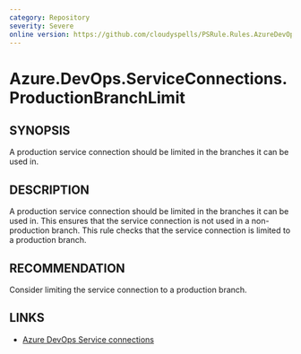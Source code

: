 ```yaml
---
category: Repository
severity: Severe
online version: https://github.com/cloudyspells/PSRule.Rules.AzureDevOps/blob/main/src/PSRule.Rules.AzureDevOps/en/Azure.DevOps.ServiceConnections.ProductionBranchLimit.md
---
```


# Azure.DevOps.ServiceConnections.ProductionBranchLimit

## SYNOPSIS

A production service connection should be limited in the branches it can be used
in.

## DESCRIPTION

A production service connection should be limited in the branches it can be used
in. This ensures that the service connection is not used in a non-production
branch. This rule checks that the service connection is limited to a production
branch.

## RECOMMENDATION

Consider limiting the service connection to a production branch.

## LINKS

- [Azure DevOps Service connections](https://docs.microsoft.com/en-us/azure/devops/pipelines/library/service-endpoints?view=azure-devops)
